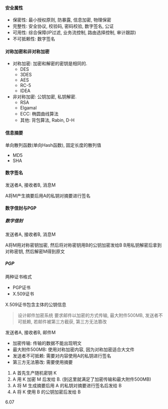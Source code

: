 
#### 安全属性

- 保密性: 最小授权原则, 防暴露, 信息加密, 物理保密
- 完整性: 安全协议, 校验码, 密码校验, 数字签名, 公证
- 可用性: 综合保障(IP过滤, 业务流控制, 路由选择控制, 审计跟踪)
- 不可抵赖性: 数字签名

#### 对称加密和非对称加密

- 对称加密: 加密和解密的密钥是相同的.
  - DES
  - 3DES
  - AES
  - RC-5
  - IDEA
- 非对称加密: 公钥加密, 私钥解密.
  - RSA
  - Elgamal
  - ECC: 椭圆曲线算法
  - 其他: 背包算法, Rabin, D-H

#### 信息摘要

单向散列函数(单向Hash函数), 固定长度的散列值

- MD5
- SHA

#### 数字签名

发送者A, 接收者B, 消息M

A将M产生摘要后用A的私钥对摘要进行签名

#### 数字信封与PGP

##### 数字信封

发送者A, 接收者B, 消息M

A将M用对称密钥加密, 然后将对称密钥用B的公钥加密发给B
B用私钥解密后拿到对称密钥, 然后解密M得到原文

##### PGP

两种证书格式

- PGP证书
- X.509证书

X.509证书包含主体的公钥信息

> 设计邮件加密系统
> 要求邮件以加密的方式传输, 最大附件500MB, 发送者不可抵赖, 若邮件被第三方截获, 第三方无法篡改

发送者A, 接收者B, 邮件M

- 加密传输: 传输的数据不能出现明文
- 最大附件500MB: 使用对称加密内容, 因为对称加密适合大文件
- 发送者不可抵赖: 需要对内容使用A的私钥进行签名
- 第三方无法篡改: 需要使用摘要

1. A 首先生产随机密钥 K
2. A 用 K 加密 M 后发给 B. (到这里就满足了加密传输和最大附件500MB)
3. A 将 M 生成摘要后用 A 的私钥对摘要进行签名后发给 B
4. A 将 K 使用 B 的公钥加密后发给 B

6.07

